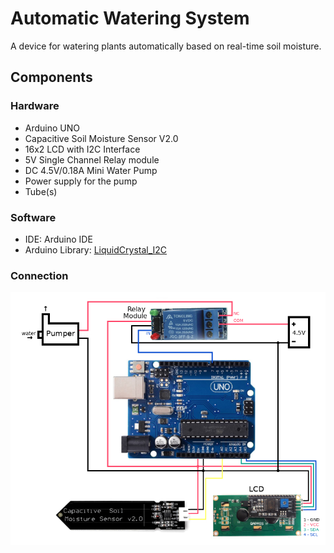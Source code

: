 # Automatic Watering System

A device for watering plants automatically based on real-time soil moisture.

## Components

### Hardware

* Arduino UNO
* Capacitive Soil Moisture Sensor V2.0
* 16x2 LCD with I2C Interface
* 5V Single Channel Relay module
* DC 4.5V/0.18A Mini Water Pump
* Power supply for the pump
* Tube(s)

### Software

* IDE: Arduino IDE
* Arduino Library: [LiquidCrystal_I2C](https://github.com/johnrickman/LiquidCrystal_I2C)

### Connection

![](https://github.com/YuKitAs/arduino-projects/blob/master/automatic-watering-system/connection.png)
